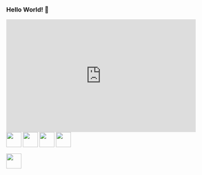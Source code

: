 ### Hello World! 👋

<!--
**NatalieWF/NatalieWF** is a ✨ _special_ ✨ repository because its `README.md` (this file) appears on your GitHub profile.

Here are some ideas to get you started:

- 🌱 I’m currently learning...
- 👯 I’m looking to collaborate on ...
- 🤔 I’m looking for help with ...
- 💬 Ask me about ...
- 📫 How to reach me: ...
- 😄 Pronouns: ...
- ⚡ Fun fact: ...
-->

<iframe src="https://vercel-status.vercel.app/" width="100%" height="300" frameborder="0"></iframe>

<div class="icones">
<img loading="lazy" src="https://cdn.jsdelivr.net/gh/devicons/devicon/icons/git/git-original.svg" width="40" height="40"/>
<img loading="lazy" src="https://cdn.jsdelivr.net/gh/devicons/devicon/icons/html5/html5-original.svg" width="40" height="40"/>
<img loading="lazy" src="https://cdn.jsdelivr.net/gh/devicons/devicon/icons/css3/css3-original.svg" width="40" height="40"/>
<img loading="lazy" src="https://cdn.jsdelivr.net/gh/devicons/devicon/icons/javascript/javascript-original.svg" width="40" height="40"/>
</div>


<a href="https://www.linkedin.com/in/[your-linkedin-profile](https://br.linkedin.com/in/natalie-w-0647941b3)/" target="blank"><img loading="lazy" src="https://cdn.jsdelivr.net/gh/devicons/devicon/icons/linkedin/linkedin-plain.svg" width="40" height="40"/></a>

<script src="https://unpkg.com/@lottiefiles/lottie-player@latest/dist/lottie-player.js"></script>
<lottie-player src="path/to/your/animation.json" 
    background="transparent" 
    speed="1" 
    style="width: 500px; height: 500px;" 
    loop
    autoplay>
</lottie-player>

<style>

name: Generate Datas

on:
  schedule: # execute every 12 hours
    - cron: "* */12 * * *"
  workflow_dispatch:

jobs:
  build:
    name: Jobs to update datas
    runs-on: ubuntu-latest
    steps:
      # Snake Animation
      - uses: Platane/snk@master
        id: snake-gif
        with:
          github_user_name: NatalieWF
          svg_out_path: dist/github-contribution-grid-snake.svg

      - uses: crazy-max/ghaction-github-pages@v2.1.3
        with:
          target_branch: output
          build_dir: dist
        env:
          GITHUB_TOKEN: ${{ secrets.GITHUB_TOKEN }}

</style>  
